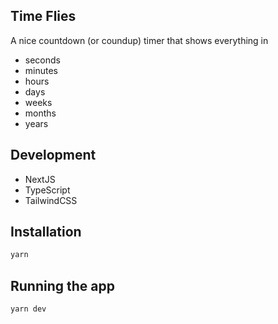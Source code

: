 ## Time Flies

A nice countdown (or coundup) timer that shows everything in

- seconds
- minutes
- hours
- days
- weeks
- months
- years

## Development

- NextJS
- TypeScript
- TailwindCSS

## Installation

```bash
yarn
```

## Running the app

```bash
yarn dev
```
